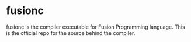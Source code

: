 # fusionc

fusionc is the compiler executable for Fusion Programming language. This is the official
repo for the source behind the compiler.
